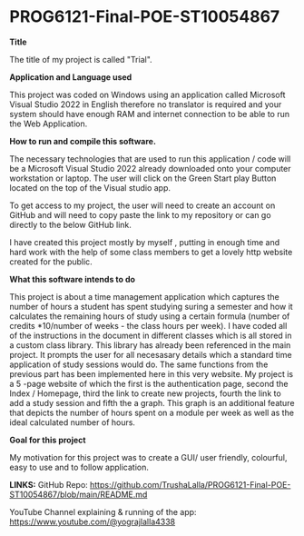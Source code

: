 # PROG6121-Final-POE-ST10054867

**Title**

The title of my project is called "Trial".

**Application and Language used**

This project was coded on Windows using an application called Microsoft Visual Studio 2022 in English therefore no translator is required and your system should have enough RAM and internet connection to be able to run the Web Application.

**How to run and compile this software.**

The necessary technologies that are used to run this application / code will be a Microsoft Visual Studio 2022 already downloaded onto your computer workstation or laptop. The user will click on the Green Start play Button located on the top of the Visual studio app.

To get access to my project, the user will need to create an account on GitHub and will need to copy paste the link to my repository or can go directly to the below GitHub link.

I have created this project mostly by myself , putting in enough time and hard work with the help of some class members to get a lovely http website created for the public.

**What this software intends to do**

This project is about a time management application which captures the number of hours a student has spent studying suring a semester and how it calculates the remaining hours of study using a certain formula (number of credits *10/number of weeks - the class hours per week). 
I have coded all of the instructions in the document in different classes which is all stored in a custom class library. This library has already been referenced in the main project. It prompts the user for all necesasary details which a standard time application of study sessions would do. The same functions from the previous part has been implemented here in this very website. 
My project is a 5 -page website of which the first is the authentication page, second the Index / Homepage, third the link to create new projects, fourth the link to add a study session and fifth the a graph. This graph is an additional feature that depicts the number of hours spent on a module per week as well as the ideal calculated number of hours.

**Goal for this project**

My motivation for this project was to create a GUI/ user friendly, colourful, easy to use and to follow application.

**LINKS:**
GitHub Repo: https://github.com/TrushaLalla/PROG6121-Final-POE-ST10054867/blob/main/README.md 


YouTube Channel explaining & running of the app: https://www.youtube.com/@yograjlalla4338 
